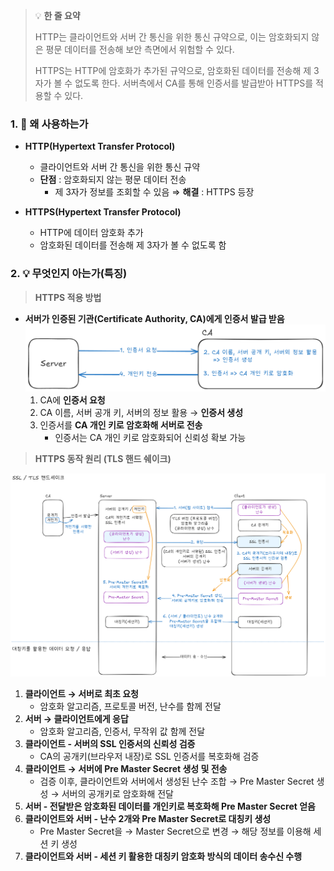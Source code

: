 > 💡 **한 줄 요약**
>
> HTTP는 클라이언트와 서버 간 통신을 위한 통신 규약으로, 이는 암호화되지 않은 평문 데이터를 전송해 보안 측면에서 위험할 수 있다.
>
> HTTPS는 HTTP에 암호화가 추가된 규약으로, 암호화된 데이터를 전송해 제 3자가 볼 수 없도록 한다. 서버측에서 CA를 통해 인증서를 발급받아 HTTPS를 적용할 수 있다.

### 1. 🤔 왜 사용하는가

- **HTTP(Hypertext Transfer Protocol)**

  - 클라이언트와 서버 간 통신을 위한 통신 규약
  - **단점** : 암호화되지 않는 평문 데이터 전송
    - 제 3자가 정보를 조회할 수 있음
      ⇒ **해결** : HTTPS 등장

- **HTTPS(Hypertext Transfer Protocol)**
  - HTTP에 데이터 암호화 추가
  - 암호화된 데이터를 전송해 제 3자가 볼 수 없도록 함

### 2. 💡 무엇인지 아는가(특징)

> **HTTPS 적용 방법**

- **서버가 인증된 기관(Certificate Authority, CA)에게 인증서 발급 받음**
  ![image.png](/ComputerScience/assets/https_1.png)
  1. CA에 **인증서 요청**
  2. CA 이름, 서버 공개 키, 서버의 정보 활용 → **인증서 생성**
  3. 인증서를 **CA 개인 키로 암호화해 서버로 전송**
     - 인증서는 CA 개인 키로 암호화되어 신뢰성 확보 가능

> **HTTPS 동작 원리 (TLS 핸드 쉐이크)**

![image.png](/ComputerScience/assets/https_2.png)

1. **클라이언트 → 서버로 최초 요청**
   - 암호화 알고리즘, 프로토콜 버전, 난수를 함께 전달
2. **서버 → 클라이언트에게 응답**
   - 암호화 알고리즘, 인증서, 무작위 값 함께 전달
3. **클라이언트 - 서버의 SSL 인증서의 신뢰성 검증**
   - CA의 공개키(브라우저 내장)로 SSL 인증서를 복호화해 검증
4. **클라이언트 → 서버에 Pre Master Secret 생성 및 전송**
   - 검증 이후, 클라이언트와 서버에서 생성된 난수 조합
     → Pre Master Secret 생성
     → 서버의 공개키로 암호화해 전달
5. **서버 - 전달받은 암호화된 데이터를 개인키로 복호화해 Pre Master Secret 얻음**
6. **클라이언트와 서버 - 난수 2개와 Pre Master Secret로 대칭키 생성**
   - Pre Master Secret을 → Master Secret으로 변경
     → 해당 정보를 이용해 세션 키 생성
7. **클라이언트와 서버 - 세션 키 활용한 대칭키 암호화 방식의 데이터 송수신 수행**
